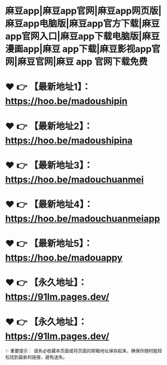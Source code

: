 # 麻豆app|麻豆app官网|麻豆app网页版|麻豆app电脑版|麻豆app官方下载|麻豆app官网入口|麻豆app下载电脑版|麻豆漫画app|麻豆 app下载|麻豆影视app官网|麻豆官网|麻豆 app 官网下载免费


# ❤️ 👉 【最新地址1】：https://hoo.be/madoushipin

# ❤️ 👉 【最新地址2】：https://hoo.be/madoushipina

# ❤️ 👉 【最新地址3】：https://hoo.be/madouchuanmei

# ❤️ 👉 【最新地址4】：https://hoo.be/madouchuanmeiapp

# ❤️ 👉 【最新地址5】：https://hoo.be/madouappy

# ❤️ 👉 【永久地址】：	https://91lm.pages.dev/

# ❤️ 👉 【永久地址】：	https://91lm.pages.dev/


✨ 重要提示： 请务必收藏本页面或将页面的邮箱地址保存起来，确保你随时能轻松找到最新的链接，避免迷失。
